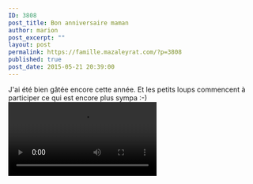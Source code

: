```yaml
---
ID: 3808
post_title: Bon anniversaire maman
author: marion
post_excerpt: ""
layout: post
permalink: https://famille.mazaleyrat.com/?p=3808
published: true
post_date: 2015-05-21 20:39:00
---
```

J'ai été bien gâtée encore cette année. Et les petits loups commencent à participer ce qui est encore plus sympa :-)
<video width="" height="" controls="controls"><source src="http://famille.mazaleyrat.com/wordpress/wp-content/uploads/2015/05/wpid-wp-1432493174301.mp4" type="video/mp4" /><a href="http://famille.mazaleyrat.com/wordpress/wp-content/uploads/2015/05/wpid-wp-1432493174301.mp4">Click to view video</a>.</video>